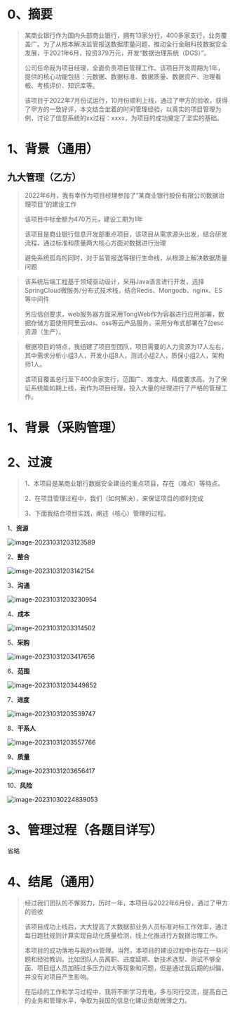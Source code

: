 # 0、摘要

> ​		某商业银行作为国内头部商业银行，拥有13家分行，400多家支行，业务覆盖广。为了从根本解决监管报送数据质量问题，推动全行金融科技数据安全发展，于2021年6月，投资379万元，开发“数据治理系统（DGS）”。
>
> 公司任命我为项目经理，全面负责项目管理工作。该项目开发周期为1年，提供的核心功能包括：元数据、数据标准、数据质量、数据资产、治理看板、考核评价、知识库等。
>
> 该项目于2022年7月份试运行，10月份顺利上线，通过了甲方的验收，获得了甲方的一致好评，本文结合坐着的时间管理经验，以真实的项目管理为例，讨论了信息系统的xx过程：xxxx，为项目的成功奠定了坚实的基础。

# 1、背景（通用）

## 九大管理（乙方）

> 2022年6月，我有幸作为项目经理参加了“某商业银行股份有限公司数据治理项目”的建设工作
>
> 该项目中标金额为470万元，建设工期为1年
>
> 该项目是商业银行信息开发部重点项目，该项目从需求源头出发，结合研发流程，通过标准和质量两大核心方面对数据进行治理
>
> 避免系统孤岛的同时，对于监管报送等银行生命线，从根源上解决数据质量问题
>

> 该系统后端工程基于领域驱动设计，采用Java语言进行开发，选择SpringCloud微服务/分布式技术栈，结合Redis、Mongodb、nginx、ES等中间件
>
> 另应信创要求，web服务器方面采用TongWeb作为容器进行应用部署，数据存储方面使用阿里云rds、oss等云产品服务，采用分布式部署在7台esc资源（生产）。


> 根据项目的特点，我组建了项目型团队，项目需要的人力资源为17人左右，其中需求分析小组3人，开发小组8人，测试小组2人，质保小组2人，架构师1人。
>
> 该项目覆盖总行至下400余家支行，范围广、难度大、精度要求高。为了保证系统能如期上线，我作为项目经理，投入大量的经理进行了严格的管理工作。

# 1、背景（采购管理）


# 2、过渡
> 1、本项目是某商业银行数据安全建设的重点项目，存在（难点）等特点。
>
> 2、在项目管理过程中，我们（如何解决），来保证项目的顺利完成
>
> 3、下面我结合项目实践，阐述（核心）管理的过程。

1、**资源**

![image-20231031203123589](D:\Environment\typora\picture\image-20231031203123589.png)

2、**整合**

![image-20231031203142154](D:\Environment\typora\picture\image-20231031203142154.png)

3、**沟通**

![image-20231031203230954](D:\Environment\typora\picture\image-20231031203230954.png)

4、**成本**

![image-20231031203314502](D:\Environment\typora\picture\image-20231031203314502.png)

5、**采购**

![image-20231031203417656](D:\Environment\typora\picture\image-20231031203417656.png)

6、**范围**

![image-20231031203449852](D:\Environment\typora\picture\image-20231031203449852.png)

7、**进度**

![image-20231031203539747](D:\Environment\typora\picture\image-20231031203539747.png)

8、**干系人**

![image-20231031203557766](D:\Environment\typora\picture\image-20231031203557766.png)

9、**质量**

![image-20231031203656417](D:\Environment\typora\picture\image-20231031203656417.png)

10、**风险**

![image-20231030224839053](D:\Environment\typora\picture\image-20231030224839053.png)


# 3、管理过程（各题目详写）
省略

# 4、结尾（通用）
> ​	经过我们团队的不懈努力，历时一年，本项目与2022年6月份，通过了甲方的验收
>
> ​	该项目成功上线后，大大提高了大数据部业务人员标准对标工作效率，通过每日跑批规则计算实现自动化质量检测，线上化推进行方数据治理工作。
>
> ​	本项目的成功落地与我的xx管理。当然，本项目的建设过程中也存在一些问题和经验教训，比如团队人员离职、进度延期、新技术选型、测试不够全面、项目组人员加班过多压力过大等现象和问题，但是通过我后期的纠偏，并没有对项目产生影响。
>
> 在后续的工作和学习过程中，我将不断学习充电，多与同行交流，提高自己的业务和管理水平，争取为我国的信息化建设贡献微薄之力。